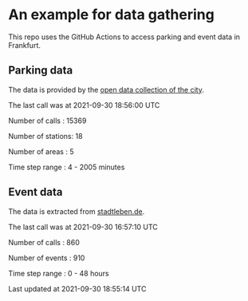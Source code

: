 # An example for data gathering

This repo uses the GitHub Actions to access parking and event data in Frankfurt.

## Parking data
The data is provided by the [open data collection of the city](https://www.offenedaten.frankfurt.de/).

The last call was at 2021-09-30 18:56:00 UTC

Number of calls   : 15369

Number of stations:    18

Number of areas   :     5

Time step range   :     4 -  2005 minutes


## Event data
The data is extracted from [stadtleben.de](https://stadtleben.de/frankfurt/).

The last call was at 2021-09-30 16:57:10 UTC

Number of calls   : 860

Number of events  : 910

Time step range   :   0 -  48 hours


Last updated at 2021-09-30 18:55:14 UTC
